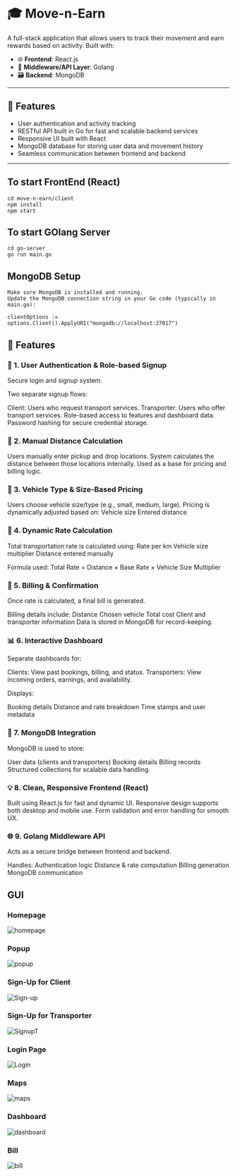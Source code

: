 # 🎓 Move-n-Earn 

A full-stack application that allows users to track their movement and earn rewards based on activity. Built with:

- 🌐 **Frontend**: React.js  
- 🔧 **Middleware/API Layer**: Golang  
- 🗃️ **Backend**: MongoDB  

---

## 🚀 Features

- User authentication and activity tracking
- RESTful API built in Go for fast and scalable backend services
- Responsive UI built with React
- MongoDB database for storing user data and movement history
- Seamless communication between frontend and backend

---

## To start FrontEnd (React)
```
cd move-n-earn/client
npm install
npm start
```

## To start GOlang Server
```
cd go-server
go run main.go
```
## MongoDB Setup
```
Make sure MongoDB is installed and running.
Update the MongoDB connection string in your Go code (typically in main.go):

clientOptions := options.Client().ApplyURI("mongodb://localhost:27017")
```


## 🔧 Features

### 🔐 1. User Authentication & Role-based Signup

Secure login and signup system.

Two separate signup flows:

Client: Users who request transport services.
Transporter: Users who offer transport services.
Role-based access to features and dashboard data.
Password hashing for secure credential storage.

### 🧭 2. Manual Distance Calculation

Users manually enter pickup and drop locations.
System calculates the distance between those locations internally.
Used as a base for pricing and billing logic.

### 🚚 3. Vehicle Type & Size-Based Pricing

Users choose vehicle size/type (e.g., small, medium, large).
Pricing is dynamically adjusted based on:
Vehicle size
Entered distance

### 💸 4. Dynamic Rate Calculation

Total transportation rate is calculated using:
Rate per km
Vehicle size multiplier
Distance entered manually

Formula used:
Total Rate = Distance × Base Rate × Vehicle Size Multiplier

### 🧾 5. Billing & Confirmation

Once rate is calculated, a final bill is generated.

Billing details include:
Distance
Chosen vehicle
Total cost
Client and transporter information
Data is stored in MongoDB for record-keeping.

### 📊 6. Interactive Dashboard

Separate dashboards for:

Clients: View past bookings, billing, and status.
Transporters: View incoming orders, earnings, and availability.

Displays:

Booking details
Distance and rate breakdown
Time stamps and user metadata

### 📁 7. MongoDB Integration

MongoDB is used to store:

User data (clients and transporters)
Booking details
Billing records
Structured collections for scalable data handling.

### 💡 8. Clean, Responsive Frontend (React)

Built using React.js for fast and dynamic UI.
Responsive design supports both desktop and mobile use.
Form validation and error handling for smooth UX.

### 🌐 9. Golang Middleware API

Acts as a secure bridge between frontend and backend.

Handles:
Authentication logic
Distance & rate computation
Billing generation
MongoDB communication

## GUI
### Homepage
![homepage](https://github.com/user-attachments/assets/3caa8f59-0c0d-4b0b-a4e0-a4202b8849e5)
### Popup
![popup](https://github.com/user-attachments/assets/5cdd1789-3dac-4036-907b-090cac20d9e9)
### Sign-Up for Client
![Sign-up](https://github.com/user-attachments/assets/4ad83139-826b-4136-a1db-e9f4b1c5ffc0)
### Sign-Up for Transporter 
![SignupT](https://github.com/user-attachments/assets/61a8e773-5b06-4373-a743-eed9fe58a0e2)
### Login Page
![Login](https://github.com/user-attachments/assets/ffc827a4-c518-443f-a1c9-08a3089a475e)
### Maps
![maps](https://github.com/user-attachments/assets/4d26d189-93e0-4ba0-b1ab-f2fc9c5ecdc4)
### Dashboard
![dashboard](https://github.com/user-attachments/assets/660958a3-ad53-4d60-8d28-c62f10b4fe51)
### Bill
![bill](https://github.com/user-attachments/assets/963625a8-d21e-428c-b46e-94bed7311cda)



